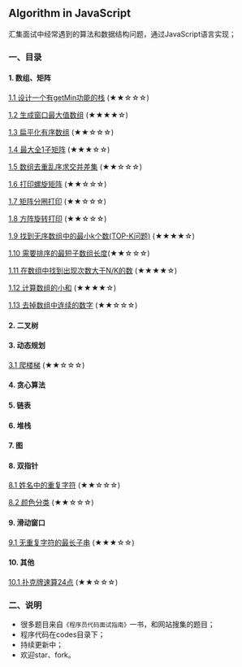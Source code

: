 ## Algorithm in JavaScript
汇集面试中经常遇到的算法和数据结构问题，通过JavaScript语言实现；

### 一、目录

#### 1. 数组、矩阵
[1.1 设计一个有getMin功能的栈](./md/1.1twoStackQueue.md) (★★☆☆☆)

[1.2 生成窗口最大值数组](./md/1.2getWindowMax.md) (★★★★☆)

[1.3 扁平化有序数组](./md/1.3flattenOrderArray.md) (★★☆☆☆)

[1.4 最大全1子矩阵](./md/1.4getMaxMatrix.md) (★★★☆☆)

[1.5 数组去重乱序求交并差集](./md/1.5arrayOptions.md) (★★☆☆☆)

[1.6 打印螺旋矩阵](./md/1.12printCircle.md) (★★☆☆☆)

[1.7 矩阵分圈打印](./md/1.6matrixCirclePrint.md) (★★☆☆☆)

[1.8 方阵旋转打印](./md/1.7matrixRotatePrint.md) (★★☆☆☆)

[1.9 找到无序数组中的最小k个数(TOP-K问题)](./md/1.8minKDisorderArr.md) (★★★★☆)

[1.10 需要排序的最短子数组长度](./md/1.9minDisorderLength.md)(★★☆☆☆)

[1.11 在数组中找到出现次数大于N/K的数](./md/1.10findOverKNumbers.md) (★★★★☆)

[1.12 计算数组的小和](./md/1.11getSmallSum.md) (★★★★☆)

[1.13 去掉数组中连续的数字](./md/1.13remove4ContinueNum.md) (★★☆☆☆)

#### 2. 二叉树
#### 3. 动态规划
[3.1 爬楼梯](./md/3.1climbStairs.md) (★★☆☆☆)

#### 4. 贪心算法
#### 5. 链表
#### 6. 堆栈
#### 7. 图
#### 8. 双指针
[8.1 姓名中的重复字符](./md/8.1repleatCharsInName.md) (★★☆☆☆)

[8.2 颜色分类](./md/8.2colorClassification.md) (★★☆☆☆)

#### 9. 滑动窗口
[9.1 无重复字符的最长子串](./md/9.1longestSubstr.md) (★★★☆☆)

#### 10. 其他
[10.1 扑克牌速算24点](./md/10.1get24.md) (★★☆☆☆)

### 二、说明

- 很多题目来自`《程序员代码面试指南》`一书，和网站搜集的题目；
- 程序代码在codes目录下；
- 持续更新中；
- 欢迎star、fork。
